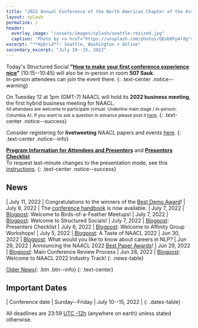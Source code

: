```yaml
---
title: "2022 Annual Conference of the North American Chapter of the Association for Computational Linguistics"
layout: splash
permalink: /
header:
  overlay_image: "/assets/images/splash/seattle-resized.jpg"
  caption: 'Photo by <a href="https://unsplash.com/photos/QEob0Fp4rdg">Zhifei Zhou</a> on <a href="http://www.unsplash.com">Unsplash</a>'
excerpt: "**Hybrid**: Seattle, Washington + Online"
secondary_excerpt: "July 10--15, 2022"
---
```


Today's Structured Social **"[How to make your first conference experience nice](/blog/welcome-to-structured-socials/)"** (10:15--10:45) will also be in-person in room **507 Sauk**.<br>In-person attendees can join the event there.
{: .text-center .notice--warning}

On Tuesday 12 at 1pm (GMT-7) NAACL will hold its **2022 business meeting**, the first hybrid business meeting for NAACL.<br>
<span style="font-size:85%">All attendees are welcome to participate (virtual: Underline main stage / in-person: Columbia A).
If you want to ask a question in advance please post it <a href="https://forms.office.com/pages/responsepage.aspx?id=u5ghSHuuJUuLem1_MvqggxivrMbrIg1IvnPW1bRkW09UNVdZOEZWTVBHS1BMQVhBOEtGUVo2UjhUOS4u">here</a>.</span>
{: .text-center .notice--success}

Consider registering for **livetweeting** NAACL papers and events [here](https://docs.google.com/forms/d/e/1FAIpQLSetyJ6dhtC_7oEOqHdE7mwzzoG3g_lQfWKYQJ0csEbv3QPzfw/viewform).
{: .text-center .notice--info}

**[Program Information for Attendees and Presenters](/blog/information-for-attendees-and-presenters/)** and **[Presenters Checklist](/blog/presenters-checklist/)**<br>
To request last-minute changes to the presentation mode, see this [instructions](/blog/presenters-checklist/#last-minute-changes-to-presentation-mode).
{: .text-center .notice--success}

## News

<style>
.news-table tr td:nth-child(1) { font-weight: bold; width: 10em; }
.notice--warning del { color: #888; }
</style>
| July 11, 2022 | Congratulations to the winners of the [Best Demo Award](/blog/best-demo-award/)!
| July 8, 2022 | The [conference handbook](/downloads/handbook-final-v2.pdf) is now available.
| July 7, 2022 | [Blogpost](/blog/welcome-to-bofs/): Welcome to Birds-of-a-Feather Meetups!
| July 7, 2022 | [Blogpost](/blog/welcome-to-structured-socials/): Welcome to Structured Socials!
| July 7, 2022 | [Blogpost](/blog/presenters-checklist/): Presenters Checklist
| July 6, 2022 | [Blogpost](/blog/affinity-workshops-welcome/): Welcome to Affinity Group Workshops!
| July 5, 2022 | [Blogpost](/blog/taste-of-naacl/): A Taste of NAACL 2022
| Jun 30, 2022 | [Blogpost](/blog/careers-in-nlp/): What would you like to know about careers in NLP?
| Jun 29, 2022 | Announcing the NAACL 2022 [Best Paper Awards](/blog/best-papers/)!
| Jun 29, 2022 | [Blogpost](/blog/review-process/): Main Conference Review Process
| Jun 28, 2022 | [Blogpost](/blog/industry_track_welcome/): Welcome to NAACL 2022 Industry Track!
{: .news-table}

<!-- Note: When this table is too full, move some to the archive page. -->
[Older News](/archive/){: .btn .btn--info}
{: .text-center}

## Important Dates

<style>
.dates-table del { color: #888; }
</style>

| Conference date | Sunday--Friday | July 10--15, 2022 |
{: .dates-table}

All deadlines are 23:59 <a target="_blank" href="https://www.timeanddate.com/time/zone/timezone/utc-12">UTC -12h</a> (anywhere on earth) unless stated otherwise.
